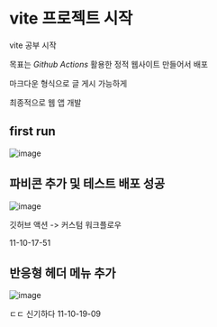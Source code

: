 # vite 프로젝트 시작 


vite 공부 시작

목표는 _Github Actions_ 활용한 정적 웹사이트 만들어서 배포  

마크다운 형식으로 글 게시 가능하게  

최종적으로 웹 앱 개발   


## first run
![image](https://github.com/oseconds/oseconds.github.io/assets/123317581/925ca01f-530a-474c-82a6-ebaa234780e4)


## 파비콘 추가 및 테스트 배포 성공

![image](https://github.com/oseconds/oseconds.github.io/assets/123317581/9e39bfe3-0ec0-40f6-b8cb-ff29d7befe9c)

깃허브 액션 -> 커스텀 워크플로우    

11-10-17-51    


## 반응형 헤더 메뉴 추가

![image](https://github.com/oseconds/oseconds.github.io/assets/123317581/b4490251-3d11-49a4-a828-bd092f0a3583)

ㄷㄷ 신기하다
11-10-19-09